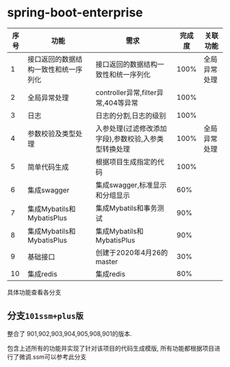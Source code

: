 # spring-boot-enterprise

|序号|功能|需求|完成度|关联功能|
|---|---|---|---|---|
|1|接口返回的数据结构一致性和统一序列化|接口返回的数据结构一致性和统一序列化|100%|全局异常处理|
|2|全局异常处理|controller异常,filter异常,404等异常|100%|||
|3|日志|日志的分割,日志的级别|100%||
|4|参数校验及类型处理|入参处理(过滤修改添加字段),参数校验,入参类型转换处理|100%|全局异常处理|
|5|简单代码生成|根据项目生成指定的代码|100%||
|6|集成swagger|集成swagger,标准显示和分组显示|60%||
|7|集成Mybatils和MybatisPlus|集成Mybatils和事务测试|90%||
|8|集成Mybatils和MybatisPlus|集成Mybatils和MybatisPlus|90%||
|9|基础接口|创建于2020年4月26的master|30%||
|10|集成redis|集成redis|80%||


具体功能查看各分支

## 分支`101ssm+plus版` 
整合了 901,902,903,904,905,908,901的版本.

包含上述所有的功能并实现了针对该项目的代码生成模版,
所有功能都根据项目进行了微调.ssm可以参考此分支
